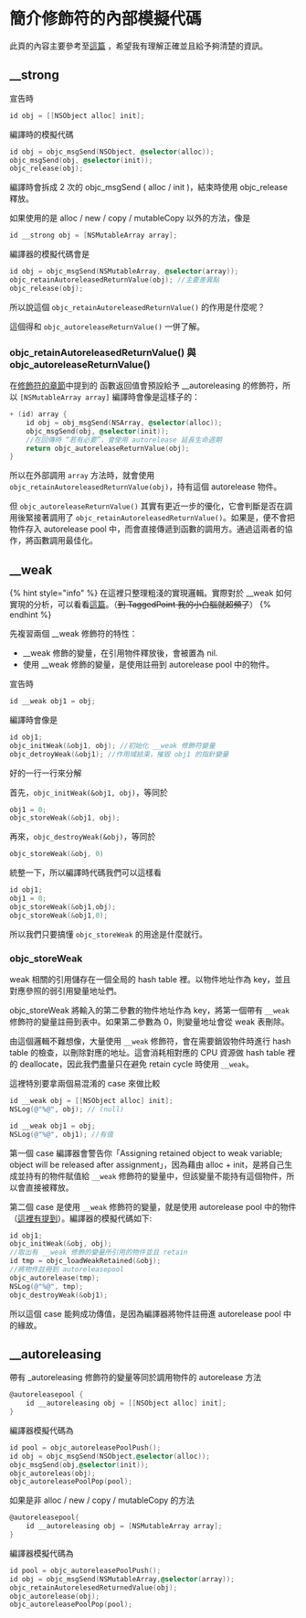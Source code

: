 # 簡介修飾符的內部模擬代碼

此頁的內容主要參考至[這篇](https://juejin.im/post/5a29fbf15188257dd2398df9) ，希望我有理解正確並且給予夠清楚的資訊。

## \_\_strong

宣告時

```objectivec
id obj = [[NSObject alloc] init];
```

編譯時的模擬代碼

```objectivec
id obj = objc_msgSend(NSObject, @selector(alloc));
objc_msgSend(obj, @selector(init));
objc_release(obj);
```

編譯時會拆成 2 次的 objc\_msgSend \( alloc / init \)，結束時使用 objc\_release 釋放。

如果使用的是 alloc / new / copy / mutableCopy 以外的方法，像是

```objectivec
id __strong obj = [NSMutableArray array];
```

編譯器的模擬代碼會是

```objectivec
id obj = objc_msgSend(NSMutableArray, @selector(array));
objc_retainAutoreleasedReturnValue(obj); //主要差異點
objc_release(obj);
```

所以說這個  `objc_retainAutoreleasedReturnValue()` 的作用是什麼呢？

這個得和 `objc_autoreleaseReturnValue()` 一併了解。

### objc\_retainAutoreleasedReturnValue\(\) 與  objc\_autoreleaseReturnValue\(\)

在[修飾符的章節](./#fang-fa-fan-hui-de-zhi)中提到的 函數返回值會預設給予 \_\_autoreleasing 的修飾符，所以 `[NSMutableArray array]` 編譯時會像是這樣子的：

```objectivec
+ (id) array {
    id obj = obj_msgSend(NSArray, @selector(alloc));
    objc_msgSend(obj, @selector(init));
    //在回傳時 “若有必要”，會使用 autorelease 延長生命週期
    return objc_autoreleaseReturnValue(obj); 
}
```

所以在外部調用 `array` 方法時，就會使用 `objc_retainAutoreleasedReturnValue(obj)`，持有這個 autorelease 物件。

但  `objc_autoreleaseReturnValue()` 其實有更近一步的優化，它會判斷是否在調用後緊接著調用了 `objc_retainAutoreleasedReturnValue()`。如果是，便不會把物件存入 autorelease pool 中，而會直接傳遞到函數的調用方。通過這兩者的協作，將函數調用最佳化。

## \_\_weak

{% hint style="info" %}
在這裡只整理粗淺的實現邏輯。實際對於 \_\_weak 如何實現的分析，可以看看[這篇](https://juejin.im/post/58ffe5fb5c497d0058158fee)。（~~到 TaggedPoint 我的小白腦就超頻了~~）
{% endhint %}

先複習兩個 \_\_weak 修飾符的特性：

*  \_\_weak 修飾的變量，在引用物件釋放後，會被置為 nil.
* 使用 \_\_weak 修飾的變量，是使用註冊到 autorelease pool 中的物件。

宣告時

```objectivec
id __weak obj1 = obj;
```

編譯時會像是

```objectivec
id obj1;
objc_initWeak(&obj1, obj); //初始化 __weak 修飾符變量
objc_detroyWeak(&obj1); //作用域結束，摧毀 obj1 的指針變量
```

好的一行一行來分解

首先，`objc_initWeak(&obj1, obj)`，等同於

```objectivec
obj1 = 0;
objc_storeWeak(&obj1, obj); 
```

再來，`objc_destroyWeak(&obj)`，等同於

```objectivec
objc_storeWeak(&obj, 0)
```

統整一下，所以編譯時代碼我們可以這樣看

```objectivec
id obj1;
obj1 = 0;
objc_storeWeak(&obj1,obj);
objc_storeWeak(&obj1,0);
```

所以我們只要搞懂 `objc_storeWeak` 的用途是什麼就行。

### objc\_storeWeak

weak 相關的引用儲存在一個全局的 hash table 裡。以物件地址作為 key，並且對應參照的弱引用變量地址們。

objc\_storeWeak 將輸入的第二參數的物件地址作為 key，將第一個帶有 `__weak` 修飾符的變量註冊到表中。如果第二參數為 0，則變量地址會從 weak 表刪除。

由這個邏輯不難想像，大量使用 `__weak` 修飾符，會在需要銷毀物件時進行 hash table 的檢查，以刪除對應的地址。這會消耗相對應的 CPU 資源做 hash table 裡的 deallocate，因此我們盡量只在避免 retain cycle 時使用 `__weak`。

這裡特別要拿兩個易混淆的 case 來做比較

```objectivec
id __weak obj = [[NSObject alloc] init];
NSLog(@"%@", obj); // (null)
```

```objectivec
id __weak obj1 = obj;
NSLog(@"%@", obj1); //有值
```

第一個 case 編譯器會警告你「Assigning retained object to weak variable; object will be released after assignment」，因為藉由 alloc + init，是將自己生成並持有的物件賦值給 `__weak` 修飾符的變量中，但該變量不能持有這個物件，所以會直接被釋放。

第二個 case 是使用 `__weak` 修飾符的變量，就是使用 autorelease pool 中的物件（[這裡有提到](./#weak-xiu-de-liang)）。編譯器的模擬代碼如下:

```objectivec
id obj1;
objc_initWeak(&obj, obj);
//取出有 __weak 修飾的變量所引用的物件並且 retain
id tmp = objc_loadWeakRetained(&obj); 
//將物件註冊到 autoreleasepool
objc_autorelease(tmp);
NSLog(@"%@", tmp);
objc_destroyWeak(&obj1);
```

所以這個 case 能夠成功傳值，是因為編譯器將物件註冊進 autorelease pool 中的緣故。

## \_\_autoreleasing

帶有 \_autoreleasing 修飾符的變量等同於調用物件的 autorelease 方法

```objectivec
@autoreleasepool {
    id __autoreleasing obj = [[NSObject alloc] init];
}
```

編譯器模擬代碼為

```objectivec
id pool = objc_autoreleasePoolPush();
id obj = objc_msgSend(NSObject,@selector(alloc));
objc_msgSend(obj,@selector(init));
objc_autoreleas(obj);
objc_autoreleasePoolPop(pool);
```

如果是非 alloc / new / copy / mutableCopy 的方法

```objectivec
@autoreleasepool{
	id __autoreleasing obj = [NSMutableArray array];
}
```

編譯器模擬代碼為

```objectivec
id pool = objc_autoreleasePoolPush();
id obj = objc_msgSend(NSMutableArray,@selector(array));
objc_retainAutorelesedReturnedValue(obj);
objc_autorelease(obj);
objc_autoreleasePoolPop(pool);
```

